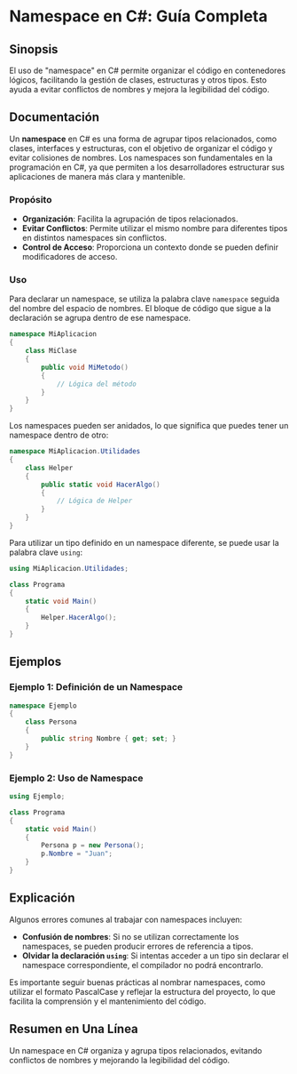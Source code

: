 <!--
Meta Description: # Namespace en C#: Guía Completa ## Sinopsis El uso de "namespace" en C# permite organizar el código en contenedores lógicos, facilitando la gestión d...
Meta Keywords: namespace, del, código, tipos, namespaces
-->

# Namespace en C#: Guía Completa

## Sinopsis
El uso de "namespace" en C# permite organizar el código en contenedores lógicos, facilitando la gestión de clases, estructuras y otros tipos. Esto ayuda a evitar conflictos de nombres y mejora la legibilidad del código.

## Documentación
Un **namespace** en C# es una forma de agrupar tipos relacionados, como clases, interfaces y estructuras, con el objetivo de organizar el código y evitar colisiones de nombres. Los namespaces son fundamentales en la programación en C#, ya que permiten a los desarrolladores estructurar sus aplicaciones de manera más clara y mantenible.

### Propósito
- **Organización**: Facilita la agrupación de tipos relacionados.
- **Evitar Conflictos**: Permite utilizar el mismo nombre para diferentes tipos en distintos namespaces sin conflictos.
- **Control de Acceso**: Proporciona un contexto donde se pueden definir modificadores de acceso.

### Uso
Para declarar un namespace, se utiliza la palabra clave `namespace` seguida del nombre del espacio de nombres. El bloque de código que sigue a la declaración se agrupa dentro de ese namespace.

```csharp
namespace MiAplicacion
{
    class MiClase
    {
        public void MiMetodo()
        {
            // Lógica del método
        }
    }
}
```

Los namespaces pueden ser anidados, lo que significa que puedes tener un namespace dentro de otro:

```csharp
namespace MiAplicacion.Utilidades
{
    class Helper
    {
        public static void HacerAlgo()
        {
            // Lógica de Helper
        }
    }
}
```

Para utilizar un tipo definido en un namespace diferente, se puede usar la palabra clave `using`:

```csharp
using MiAplicacion.Utilidades;

class Programa
{
    static void Main()
    {
        Helper.HacerAlgo();
    }
}
```

## Ejemplos
### Ejemplo 1: Definición de un Namespace
```csharp
namespace Ejemplo
{
    class Persona
    {
        public string Nombre { get; set; }
    }
}
```

### Ejemplo 2: Uso de Namespace
```csharp
using Ejemplo;

class Programa
{
    static void Main()
    {
        Persona p = new Persona();
        p.Nombre = "Juan";
    }
}
```

## Explicación
Algunos errores comunes al trabajar con namespaces incluyen:
- **Confusión de nombres**: Si no se utilizan correctamente los namespaces, se pueden producir errores de referencia a tipos.
- **Olvidar la declaración `using`**: Si intentas acceder a un tipo sin declarar el namespace correspondiente, el compilador no podrá encontrarlo.

Es importante seguir buenas prácticas al nombrar namespaces, como utilizar el formato PascalCase y reflejar la estructura del proyecto, lo que facilita la comprensión y el mantenimiento del código.

## Resumen en Una Línea
Un namespace en C# organiza y agrupa tipos relacionados, evitando conflictos de nombres y mejorando la legibilidad del código.